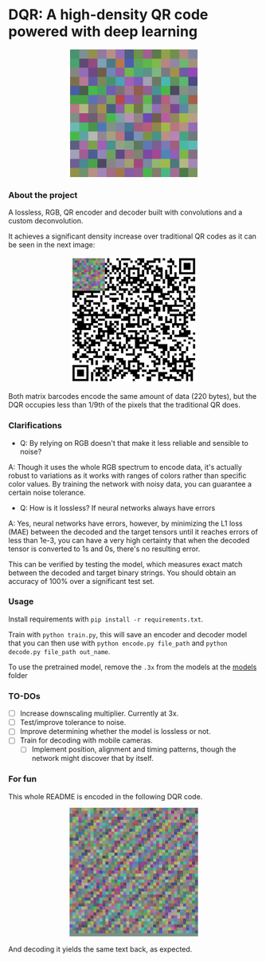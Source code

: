 # DQR: A high-density QR code powered with deep learning

<p align="center">
  <img src="images/dqr.png" alt="Logo" width="256">
</p>

### About the project
A lossless, RGB, QR encoder and decoder built with convolutions 
and a custom deconvolution.

It achieves a significant density increase over traditional QR 
codes as it can be seen in the next image:

<p align="center">
  <img src="images/qr.png" alt="Comparison between qr and dqr" width="256">
</p>

Both matrix barcodes encode the same amount of data (220 bytes),
but the DQR occupies less than 1/9th of the pixels that the 
traditional QR does.

### Clarifications
- Q: By relying on RGB doesn't that make it less reliable and sensible to noise?

A: Though it uses the whole RGB spectrum to encode data, 
it's actually robust to variations as it works with 
ranges of colors rather than specific color values. By training 
the network with noisy data, you can guarantee a certain noise
tolerance.

- Q: How is it lossless? If neural networks always have errors

A: Yes, neural networks have errors, however, by minimizing the 
L1 loss (MAE) between the decoded and the target tensors until 
it reaches errors of less than 1e-3, you can have a very high 
certainty that when the decoded tensor is converted to 1s and 0s,
there's no resulting error. 

This can be verified by testing the model, which
measures exact match between the decoded and target binary strings.
You should obtain an accuracy of 100% over a significant test 
set.

### Usage
Install requirements with `pip install -r requirements.txt`.

Train with `python train.py`, this will save an encoder and
decoder model that you can then use with `python encode.py file_path`
and `python decode.py file_path out_name`.

To use the pretrained model, remove the `.3x` from the models at
the [models](./models) folder

### TO-DOs
- [ ] Increase downscaling multiplier. Currently at 3x.
- [ ] Test/improve tolerance to noise.
- [ ] Improve determining whether the model is lossless or not.
- [ ] Train for decoding with mobile cameras.
  - [ ] Implement position, alignment and timing patterns, though the network might discover that by itself.

### For fun
This whole README is encoded in the following DQR code.

<p align="center">
  <img src="images/readme.png" alt="Logo" width="258" style="image-rendering: pixelated">
</p>

And decoding it yields the same text back, as expected.